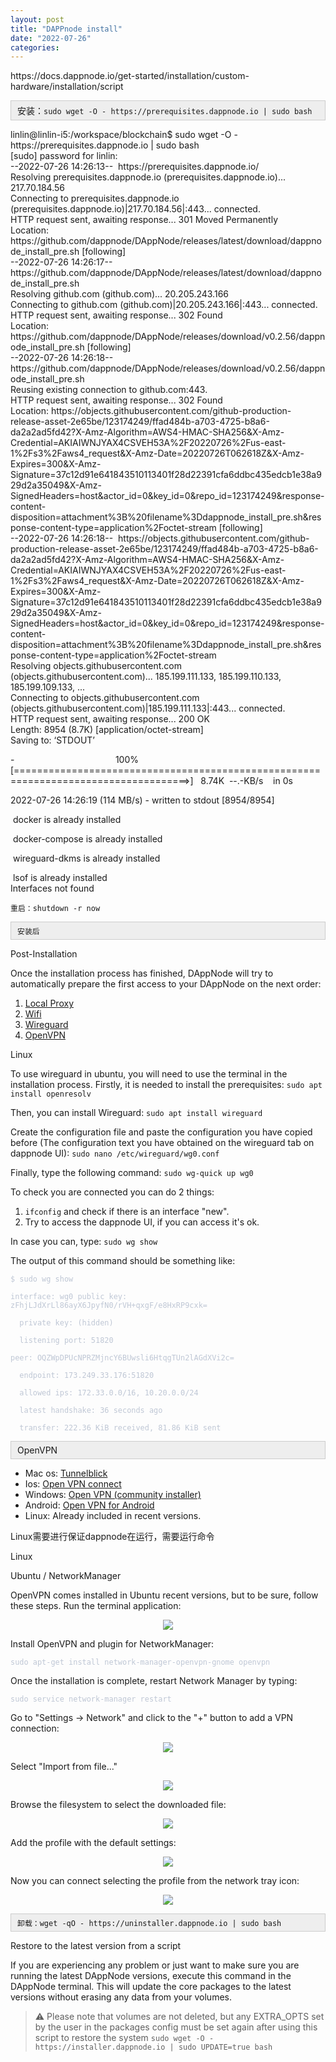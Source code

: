 ```yaml
---
layout: post
title: "DAPPnode install"
date: "2022-07-26"
categories: 
---
```

<p>https://docs.dappnode.io/get-started/installation/custom-hardware/installation/script</p>

<div style="background:#eeeeee;border:1px solid #cccccc;padding:5px 10px;">安装：<code>sudo wget -O - https://prerequisites.dappnode.io | sudo bash</code></div>

<p>linlin@linlin-i5:/workspace/blockchain$ sudo wget -O - https://prerequisites.dappnode.io | sudo bash<br />
[sudo] password for linlin:<br />
--2022-07-26 14:26:13--&nbsp; https://prerequisites.dappnode.io/<br />
Resolving prerequisites.dappnode.io (prerequisites.dappnode.io)... 217.70.184.56<br />
Connecting to prerequisites.dappnode.io (prerequisites.dappnode.io)|217.70.184.56|:443... connected.<br />
HTTP request sent, awaiting response... 301 Moved Permanently<br />
Location: https://github.com/dappnode/DAppNode/releases/latest/download/dappnode_install_pre.sh [following]<br />
--2022-07-26 14:26:17--&nbsp; https://github.com/dappnode/DAppNode/releases/latest/download/dappnode_install_pre.sh<br />
Resolving github.com (github.com)... 20.205.243.166<br />
Connecting to github.com (github.com)|20.205.243.166|:443... connected.<br />
HTTP request sent, awaiting response... 302 Found<br />
Location: https://github.com/dappnode/DAppNode/releases/download/v0.2.56/dappnode_install_pre.sh [following]<br />
--2022-07-26 14:26:18--&nbsp; https://github.com/dappnode/DAppNode/releases/download/v0.2.56/dappnode_install_pre.sh<br />
Reusing existing connection to github.com:443.<br />
HTTP request sent, awaiting response... 302 Found<br />
Location: https://objects.githubusercontent.com/github-production-release-asset-2e65be/123174249/ffad484b-a703-4725-b8a6-da2a2ad5fd42?X-Amz-Algorithm=AWS4-HMAC-SHA256&amp;X-Amz-Credential=AKIAIWNJYAX4CSVEH53A%2F20220726%2Fus-east-1%2Fs3%2Faws4_request&amp;X-Amz-Date=20220726T062618Z&amp;X-Amz-Expires=300&amp;X-Amz-Signature=37c12d91e641843510113401f28d22391cfa6ddbc435edcb1e38a929d2a35049&amp;X-Amz-SignedHeaders=host&amp;actor_id=0&amp;key_id=0&amp;repo_id=123174249&amp;response-content-disposition=attachment%3B%20filename%3Ddappnode_install_pre.sh&amp;response-content-type=application%2Foctet-stream [following]<br />
--2022-07-26 14:26:18--&nbsp; https://objects.githubusercontent.com/github-production-release-asset-2e65be/123174249/ffad484b-a703-4725-b8a6-da2a2ad5fd42?X-Amz-Algorithm=AWS4-HMAC-SHA256&amp;X-Amz-Credential=AKIAIWNJYAX4CSVEH53A%2F20220726%2Fus-east-1%2Fs3%2Faws4_request&amp;X-Amz-Date=20220726T062618Z&amp;X-Amz-Expires=300&amp;X-Amz-Signature=37c12d91e641843510113401f28d22391cfa6ddbc435edcb1e38a929d2a35049&amp;X-Amz-SignedHeaders=host&amp;actor_id=0&amp;key_id=0&amp;repo_id=123174249&amp;response-content-disposition=attachment%3B%20filename%3Ddappnode_install_pre.sh&amp;response-content-type=application%2Foctet-stream<br />
Resolving objects.githubusercontent.com (objects.githubusercontent.com)... 185.199.111.133, 185.199.110.133, 185.199.109.133, ...<br />
Connecting to objects.githubusercontent.com (objects.githubusercontent.com)|185.199.111.133|:443... connected.<br />
HTTP request sent, awaiting response... 200 OK<br />
Length: 8954 (8.7K) [application/octet-stream]<br />
Saving to: &lsquo;STDOUT&rsquo;</p>

<p>-&nbsp;&nbsp;&nbsp;&nbsp;&nbsp;&nbsp;&nbsp;&nbsp;&nbsp;&nbsp;&nbsp;&nbsp;&nbsp;&nbsp;&nbsp;&nbsp;&nbsp;&nbsp;&nbsp;&nbsp;&nbsp;&nbsp;&nbsp;&nbsp;&nbsp;&nbsp;&nbsp;&nbsp;&nbsp;&nbsp;&nbsp;&nbsp;&nbsp;&nbsp;&nbsp;&nbsp;&nbsp;&nbsp;&nbsp;&nbsp; 100%[====================================================================================&gt;]&nbsp;&nbsp; 8.74K&nbsp; --.-KB/s&nbsp;&nbsp;&nbsp; in 0s&nbsp;&nbsp;&nbsp;&nbsp; &nbsp;</p>

<p>2022-07-26 14:26:19 (114 MB/s) - written to stdout [8954/8954]</p>

<p>&nbsp;docker is already installed</p>

<p>&nbsp;docker-compose is already installed</p>

<p>&nbsp;wireguard-dkms is already installed</p>

<p>&nbsp;lsof is already installed<br />
Interfaces not found</p>

<p><code>重启：shutdown -r now</code></p>

<div style="background:#eeeeee;border:1px solid #cccccc;padding:5px 10px;"><code>安装后</code></div>

<p class="anchor anchorWithStickyNavbar_mojV" id="post-installation">Post-Installation</p>

<p>Once the installation process has finished, DAppNode will try to automatically prepare the first access to your DAppNode on the next order:</p>

<ol>
	<li><a href="https://docs.dappnode.io/user-guide/ui/access/local-proxy">Local Proxy</a></li>
	<li><a href="https://docs.dappnode.io/user-guide/ui/access/wifi">Wifi</a></li>
	<li><a href="https://docs.dappnode.io/user-guide/ui/access/vpn#wireguard">Wireguard</a></li>
	<li><a href="https://docs.dappnode.io/user-guide/ui/access/vpn#openvpn">OpenVPN</a></li>
</ol>

<p class="anchor anchorWithStickyNavbar_mojV" id="linux">Linux</p>

<p>To use wireguard in ubuntu, you will need to use the terminal in the installation process. Firstly, it is needed to install the prerequisites: <code>sudo apt install openresolv</code></p>

<p>Then, you can install Wireguard: <code>sudo apt install wireguard</code></p>

<p>Create the configuration file and paste the configuration you have copied before (The configuration text you have obtained on the wireguard tab on dappnode UI): <code>sudo nano /etc/wireguard/wg0.conf</code></p>

<p>Finally, type the following command: <code>sudo wg-quick up wg0</code></p>

<p>To check you are connected you can do 2 things:</p>

<ol>
	<li><code>ifconfig</code> and check if there is an interface &quot;new&quot;.</li>
	<li>Try to access the dappnode UI, if you can access it&#39;s ok.</li>
</ol>

<p>In case you can, type: <code>sudo wg show</code></p>

<p>The output of this command should be something like:</p>

<div class="codeBlockContainer_MPoW theme-code-block" style="--prism-color: #bfc7d5; --prism-background-color: #292d3e;">
<div class="codeBlockContent_B9tL">
<p class="prism-code language-text codeBlock__0OG thin-scrollbar" tabindex="0"><code class="codeBlockLines_gEuF"><span class="token-line" style="color: rgb(191, 199, 213);"><span class="token plain">$ sudo wg show</span></span><br />
<span class="token-line" style="color: rgb(191, 199, 213);"><span class="token plain">interface: wg0 public key: zFhjLJdXrLl86ayX6JpyfN0/rVH+qxgF/e8HxRP9cxk=</span></span><br />
<span class="token-line" style="color: rgb(191, 199, 213);"><span class="token plain">&nbsp; private key: (hidden)</span></span><br />
<span class="token-line" style="color: rgb(191, 199, 213);"><span class="token plain">&nbsp; listening port: 51820</span></span><br />
<span class="token-line" style="color: rgb(191, 199, 213);"><span class="token plain">peer: OQZWpDPUcNPRZMjncY6BUwsli6HtqgTUn2lAGdXVi2c=</span></span><br />
<span class="token-line" style="color: rgb(191, 199, 213);"><span class="token plain">&nbsp; endpoint: 173.249.33.176:51820</span></span><br />
<span class="token-line" style="color: rgb(191, 199, 213);"><span class="token plain">&nbsp; allowed ips: 172.33.0.0/16, 10.20.0.0/24</span></span><br />
<span class="token-line" style="color: rgb(191, 199, 213);"><span class="token plain">&nbsp; latest handshake: 36 seconds ago</span></span><br />
<span class="token-line" style="color: rgb(191, 199, 213);"><span class="token plain">&nbsp; transfer: 222.36 KiB received, 81.86 KiB sent</span></span></code></p>
</div>
</div>

<div style="background:#eeeeee;border:1px solid #cccccc;padding:5px 10px;">OpenVPN</div>

<ul>
	<li>Mac os: <a href="https://tunnelblick.net/" rel="noopener noreferrer" target="_blank">Tunnelblick</a></li>
	<li>Ios: <a href="https://itunes.apple.com/us/app/openvpn-connect/id590379981" rel="noopener noreferrer" target="_blank">Open VPN connect</a></li>
	<li>Windows: <a href="https://openvpn.net/community-downloads/" rel="noopener noreferrer" target="_blank">Open VPN (community installer)</a></li>
	<li>Android: <a href="https://play.google.com/store/apps/details?id=de.blinkt.openvpn" rel="noopener noreferrer" target="_blank">Open VPN for Android</a></li>
	<li>Linux: Already included in recent versions.</li>
</ul>

<p>Linux需要进行保证dappnode在运行，需要运行命令</p>

<p class="anchor anchorWithStickyNavbar_mojV" id="linux-1">Linux</p>

<p class="anchor anchorWithStickyNavbar_mojV" id="ubuntu--networkmanager">Ubuntu / NetworkManager</p>

<p>OpenVPN comes installed in Ubuntu recent versions, but to be sure, follow these steps. Run the terminal application:</p>

<p align="center"><img class="img_E7b_" loading="lazy" src="https://github.com/dappnode/DAppNode/raw/master/doc/openvpn/ubuntu1.png" /></p>

<p>Install OpenVPN and plugin for NetworkManager:</p>

<div class="codeBlockContainer_MPoW theme-code-block" style="--prism-color: #bfc7d5; --prism-background-color: #292d3e;">
<div class="codeBlockContent_B9tL">
<pre class="prism-code language-text codeBlock__0OG thin-scrollbar" tabindex="0">
<code class="codeBlockLines_gEuF"><span class="token-line" style="color: rgb(191, 199, 213);"><span class="token plain">sudo apt-get install network-manager-openvpn-gnome openvpn</span>
</span></code></pre>
</div>
</div>

<p>Once the installation is complete, restart Network Manager by typing:</p>

<div class="codeBlockContainer_MPoW theme-code-block" style="--prism-color: #bfc7d5; --prism-background-color: #292d3e;">
<div class="codeBlockContent_B9tL">
<pre class="prism-code language-text codeBlock__0OG thin-scrollbar" tabindex="0">
<code class="codeBlockLines_gEuF"><span class="token-line" style="color: rgb(191, 199, 213);"><span class="token plain">sudo service network-manager restart</span>
</span></code></pre>
</div>
</div>

<p>Go to &quot;Settings -&gt; Network&quot; and click to the &quot;+&quot; button to add a VPN connection:</p>

<p align="center"><img class="img_E7b_" loading="lazy" src="https://github.com/dappnode/DAppNode/raw/master/doc/openvpn/ubuntu2.png" /></p>

<p>Select &quot;Import from file...&quot;</p>

<p align="center"><img class="img_E7b_" loading="lazy" src="https://github.com/dappnode/DAppNode/raw/master/doc/openvpn/ubuntu4.png" /></p>

<p>Browse the filesystem to select the downloaded file:</p>

<p align="center"><img class="img_E7b_" loading="lazy" src="https://github.com/dappnode/DAppNode/raw/master/doc/openvpn/ubuntu3.png" /></p>

<p>Add the profile with the default settings:</p>

<p align="center"><img class="img_E7b_" loading="lazy" src="https://github.com/dappnode/DAppNode/raw/master/doc/openvpn/ubuntu5.png" /></p>

<p>Now you can connect selecting the profile from the network tray icon:</p>

<p align="center"><img class="img_E7b_" loading="lazy" src="https://github.com/dappnode/DAppNode/raw/master/doc/openvpn/ubuntu6.png" /></p>

<div style="background:#eeeeee;border:1px solid #cccccc;padding:5px 10px;"><code>卸载：wget -qO - https://uninstaller.dappnode.io | sudo bash</code></div>

<p class="anchor anchorWithStickyNavbar_mojV" id="restore-to-the-latest-version-from-a-script">Restore to the latest version from a script</p>

<p>If you are experiencing any problem or just want to make sure you are running the latest DAppNode versions, execute this command in the DAppNode terminal. This will update the core packages to the latest versions without erasing any data from your volumes.</p>

<blockquote>
<p>⚠️ Please note that volumes are not deleted, but any EXTRA_OPTS set by the user in the packages config must be set again after using this script to restore the system <code>sudo wget -O - https://installer.dappnode.io | sudo UPDATE=true bash</code></p>
</blockquote>

